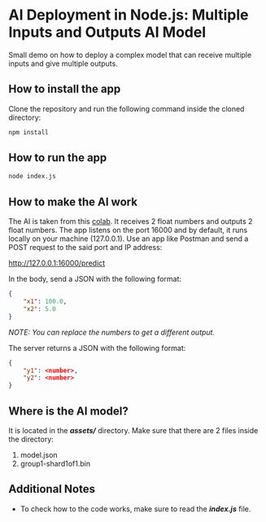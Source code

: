 # AI Deployment in Node.js: Multiple Inputs and Outputs AI Model
Small demo on how to deploy a complex model that can receive multiple inputs and give multiple outputs.

## How to install the app
Clone the repository and run the following command inside the cloned directory:

```bat
npm install
```

## How to run the app

```bat
node index.js
```

## How to make the AI work
The AI is taken from this [colab](https://colab.research.google.com/drive/18PRazHTScDXssD7slDBlZTDXizNxszqK). It receives 2 float numbers and outputs 2 float numbers.
The app listens on the port 16000 and by default, it runs locally on your machine (127.0.0.1).
Use an app like Postman and send a POST request to the said port and IP address:

http://127.0.0.1:16000/predict

In the body, send a JSON with the following format:

```json
{
	"x1": 100.0,
	"x2": 5.0
}
```

*NOTE: You can replace the numbers to get a different output.*

The server returns a JSON with the following format:


```json
{
	"y1": <number>,
	"y2": <number>
}
```

## Where is the AI model?
It is located in the *__assets/__* directory. Make sure that there are 2 files inside the directory:
1. model.json
2. group1-shard1of1.bin

## Additional Notes
* To check how to the code works, make sure to read the *__index.js__* file.
